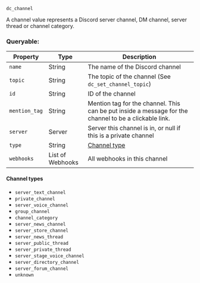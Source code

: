 `dc_channel`

A channel value represents a Discord server channel, DM channel, server thread or channel category.

### Queryable:

| Property      | Type             | Description                                                                                           |
|---------------|------------------|-------------------------------------------------------------------------------------------------------|
| `name`        | String           | The name of the Discord channel                                                                       |
| `topic`       | String           | The topic of the channel (See `dc_set_channel_topic`)                                                 |
| `id`          | String           | ID of the channel                                                                                     |
| `mention_tag` | String           | Mention tag for the channel. This can be put inside a message for the channel to be a clickable link. |
| `server`      | Server           | Server this channel is in, or null if this is a private channel                                       |
| `type`        | String           | [Channel type](#Channel-types)                                                                        |
| `webhooks`    | List of Webhooks | All webhooks in this channel                                                                          |

#### Channel types

* `server_text_channel`
* `private_channel`
* `server_voice_channel`
* `group_channel`
* `channel_category`
* `server_news_channel`
* `server_store_channel`
* `server_news_thread`
* `server_public_thread`
* `server_private_thread`
* `server_stage_voice_channel`
* `server_directory_channel`
* `server_forum_channel`
* `unknown`